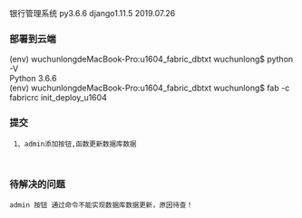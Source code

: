 银行管理系统  py3.6.6  django1.11.5    2019.07.26          

### 部署到云端            
(env) wuchunlongdeMacBook-Pro:u1604_fabric_dbtxt wuchunlong$ python -V                 
Python 3.6.6              
(env) wuchunlongdeMacBook-Pro:u1604_fabric_dbtxt wuchunlong$ fab -c fabricrc init_deploy_u1604           

### 提交

```
 1、admin添加按钮,函数更新数据库数据
 
 
```        


### 待解决的问题
```
admin 按钮 通过命令不能实现数据库数据更新，原因待查！

```